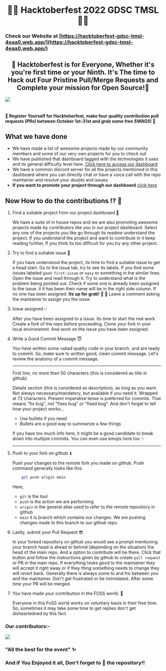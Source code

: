 <h1 align=center>🌟💫 Hacktoberfest 2022 GDSC TMSL💫🌟</h1>

### Check our Website at [https://hacktoberfest-gdsc-tmsl-4eaa0.web.app/](https://hacktoberfest-gdsc-tmsl-4eaa0.web.app/)

## <center> 🌟 Hacktoberfest is for Everyone, Whether it's you're first time or your Ninth. It's The time to Hack out Four Pristine Pull/Merge Requests and Complete your mission for Open Source!🌟</center>

<img align="center" src="https://res.cloudinary.com/practicaldev/image/fetch/s--ds97LCK---/c_imagga_scale,f_auto,fl_progressive,h_420,q_auto,w_1000/https://dev-to-uploads.s3.amazonaws.com/uploads/articles/ymlmr15l83rrjq8natft.jpg"/>
 
#### <br> 📢 Register Yourself for Hacktoberfest, make four quality contribution pull requests (PRs) between October 1st-31st and grab some free SWAGS! 🌟

## What we have done
- We have made a list of awesome projects made by our community members and some of our very own projects for you to check out
- We have published that dashboard tagged with the technologies it uses and its general difficulty level here. [Click here to access our dashboard](https://hacktoberfest-gdsc-tmsl-4eaa0.web.app/)
- We have a common discord server for all the projects mentioned in this dashboard where you can directly chat or have a voice call with the repo maintainer and resolve your doubts and issues.
- **If you want to promote your project through our dashboard** [click here](bit.ly/hacktoberfest-tmsl)

## Now How to do the contributions ⁉️ 💭

1. Find a suitable project from our project dashboard 📝

    We have a suite of in house repos and we are also promoting awesome projects made by contributors like you in our project dashboard. Select any one of the projects you like go through its readme understand the project. If you understand the project and want to contribute in it keep reading further, If you think its too difficult for you try any other project.

2. Try to find a suitable issue 📍

    If you have understood the project, its time to find a suitable issue to get a head start. Go to the issue tab, try to see its labels. If you find some issues labeled `good-first-issue` or `easy` or something in the similar lines. Open the issue and read through it. Try to understand what is the problem being pointed out. Check if some one is already been assigned to the issue. it it has been their name will be in the right side column. If no one has been assigned. **Its up for grab!** 🎉 🎉 Leave a comment asking the maintainer to assign you the issue.

3. Issue assigned ✅

    After you have been assigned to a issue. Its time to start the real work. Create a fork of the repo before proceeding. Clone your fork in your local environemnt. And work on the issue you have been assigned.

4. Write a Good Commit Message 😇

    You have written some valiad quality code in your branch, and are ready to commit. So, make sure to written good, clean commit message. 
    Let's review the anatomy of a commit message.

    ---
    First line, no more than 50 characters (this is considered as title in github)

    Details section (this is considered as description), as long as you want. Not always necessary/mandatory, but
    available if you need it. Wrapped at 72 characters. Present imperative
    tense is preferred for commits. That means "fix bug", not "fixes bug" or
    "fixed bug". And don't forget to tell how your project works...

    + Use bullets if you need 
    + Bullets are a good way to summarize a few things

    If you have too much info here, it might be a good candidate to break
    down into multiple commits. You can even use emojis here too :sparkles:

    ---

6. Push to your fork on github ⏫

    Push your changes to the remote fork you made on github. Push command generally looks like this:

    ```sh
        git push origin main
    ```

    Here,
    -   `git` is the tool
    -   `push` is the action we are performing
    -   `origin` is the general alias used to refer to the remote repository in github
    -   `main` it is branch which contains our changes. We are pushing changes made to this branch to our github repo.

7. Lastly, submit your Pull Request 😎

    In your forked repository on github you would see a prompt mentioning your branch head is ahead or behind (depending on the situation) the head of the main repo. And a option to contribute will be there. Click that button and follow the instructions given by github to create `pull request` or PR in the main repo. If everything looks good to the maintainer they will accept it right away or if they thing something needs to change they will revert back. Generally there is always some to and fro between you and the maintainer. Don't get frustrated or be intimidated. After some time your PR will be merged.

8. You have made your contribution in the FOSS world. 🥳

    Everyone in this FoSS world works on voluntary basis in their free time. So, sometimes it may take some time to get replies don't get disheartedned by this fact.


### Our contributors:- 
<a href="https://github.com/GDSC-TMSL/Hacktoberfest/graphs/contributors">
  <img src="https://contrib.rocks/image?repo=GDSC-TMSL/Hacktoberfest" />
</a>

### "All the best for the event" ✨


### And if You Enjoyed it all, Don't forget to 🌟 the repository!!
